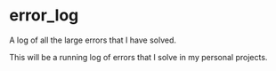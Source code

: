# error_log
A log of all the large errors that I have solved. 

This will be a running log of errors that I solve in my personal projects. 
